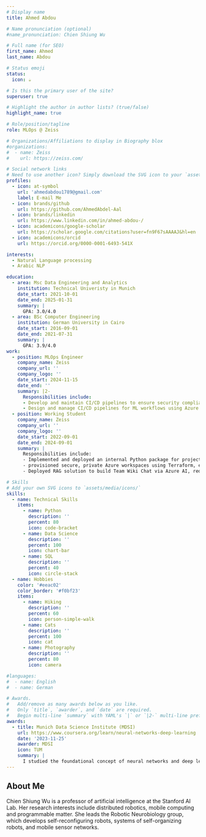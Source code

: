 ```yaml
---
# Display name
title: Ahmed Abdou

# Name pronunciation (optional)
#name_pronunciation: Chien Shiung Wu

# Full name (for SEO)
first_name: Ahmed
last_name: Abdou

# Status emoji
status:
  icon: ☕️

# Is this the primary user of the site?
superuser: true

# Highlight the author in author lists? (true/false)
highlight_name: true

# Role/position/tagline
role: MLOps @ Zeiss

# Organizations/Affiliations to display in Biography blox
#organizations:
#  - name: Zeiss
#    url: https://zeiss.com/

# Social network links
# Need to use another icon? Simply download the SVG icon to your `assets/media/icons/` folder.
profiles:
  - icon: at-symbol
    url: 'ahmedabdou1789@gmail.com'
    label: E-mail Me
  - icon: brands/github
    url: https://github.com/AhmedAbdel-Aal
  - icon: brands/linkedin
    url: https://www.linkedin.com/in/ahmed-abdou-/
  - icon: academicons/google-scholar
    url: https://scholar.google.com/citations?user=fn9F67sAAAAJ&hl=en
  - icon: academicons/orcid
    url: https://orcid.org/0000-0001-6493-541X

interests:
  - Natural Language processing
  - Arabic NLP

education:
  - area: Msc Data Engineering and Analytics
    institution: Technical Univeristy in Munich
    date_start: 2021-10-01
    date_end: 2025-01-31
    summary: |
      GPA: 3.0/4.0
  - area: BSc Computer Engineering
    institution: German University in Cairo
    date_start: 2016-09-01
    date_end: 2021-07-31
    summary: |
      GPA: 3.9/4.0
work:
  - position: MLOps Engineer
    company_name: Zeiss
    company_url: ''
    company_logo: ''
    date_start: 2024-11-15
    date_end: ''
    summary: |2-
      Responsibilities include:
      - Develop and maintain CI/CD pipelines to ensure security compliance by conducting vulnerability scans with FOSS scanner tools.
      - Design and manage CI/CD pipelines for ML workflows using Azure DevOps
  - position: Working Student
    company_name: Zeiss
    company_url: ''
    company_logo: ''
    date_start: 2022-09-01
    date_end: 2024-09-01
    summary: |
      Responsibilities include:
      - Implemented and deployed an internal Python package for project management and querying; streamlined workflows and automated dashboard creation in under 5 minutes using Azure DevOps pipelines.
      - provisioned secure, private Azure workspaces using Terraform, enhancing infrastructure security and improving deployment times.
      - Deployed RAG solution to build Team Wiki Chat via Azure AI, reducing the time to get the needed info from the wiki to 1 minute.

# Skills
# Add your own SVG icons to `assets/media/icons/`
skills:
  - name: Technical Skills
    items:
      - name: Python
        description: ''
        percent: 80
        icon: code-bracket
      - name: Data Science
        description: ''
        percent: 100
        icon: chart-bar
      - name: SQL
        description: ''
        percent: 40
        icon: circle-stack
  - name: Hobbies
    color: '#eeac02'
    color_border: '#f0bf23'
    items:
      - name: Hiking
        description: ''
        percent: 60
        icon: person-simple-walk
      - name: Cats
        description: ''
        percent: 100
        icon: cat
      - name: Photography
        description: ''
        percent: 80
        icon: camera

#languages:
#  - name: English
#  - name: German

# Awards.
#   Add/remove as many awards below as you like.
#   Only `title`, `awarder`, and `date` are required.
#   Begin multi-line `summary` with YAML's `|` or `|2-` multi-line prefix and indent 2 spaces below.
awards:
  - title: Munich Data Science Institute (MDSI)
    url: https://www.coursera.org/learn/neural-networks-deep-learning
    date: '2023-11-25'
    awarder: MDSI
    icon: TUM
    summary: |
      I studied the foundational concept of neural networks and deep learning. By the end, I was familiar with the significant technological trends driving the rise of deep learning; build, train, and apply fully connected deep neural networks; implement efficient (vectorized) neural networks; identify key parameters in a neural network’s architecture; and apply deep learning to your own applications.
---
```


## About Me

Chien Shiung Wu is a professor of artificial intelligence at the Stanford AI Lab. Her research interests include distributed robotics, mobile computing and programmable matter. She leads the Robotic Neurobiology group, which develops self-reconfiguring robots, systems of self-organizing robots, and mobile sensor networks.
